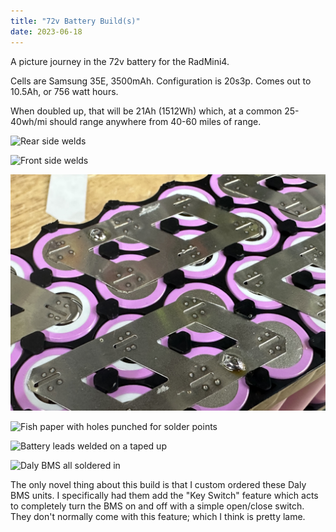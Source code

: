 ```yaml
---
title: "72v Battery Build(s)"
date: 2023-06-18
---
```


A picture journey in the 72v battery for the RadMini4.

Cells are Samsung 35E, 3500mAh. Configuration is 20s3p. Comes out to 10.5Ah, or 756 watt hours.

When doubled up, that will be 21Ah (1512Wh) which, at a common 25-40wh/mi should range anywhere from 40-60 miles of range.

![](<2023-06-18 21.03.37.jpg> "Rear side welds")

![](<2023-06-18 21.03.48.jpg> "Front side welds")

![](<2023-06-18 21.33.53.jpg> "Close up of solder points (mid nickel, between negatives)")

![](<2023-06-18 21.41.11.jpg> "Fish paper with holes punched for solder points")

![](<2023-06-19 15.27.11.jpg> "Battery leads welded on a taped up")

![](<2023-06-19 16.10.39.jpg> "Daly BMS all soldered in")

The only novel thing about this build is that I custom ordered these Daly BMS units. I specifically had them add the "Key Switch" feature which acts to completely turn the BMS on and off with a simple open/close switch. They don't normally come with this feature; which I think is pretty lame.